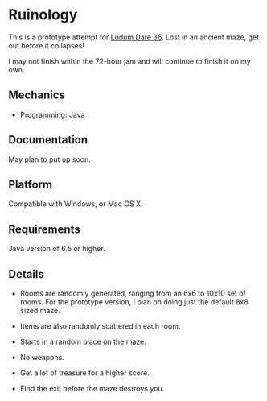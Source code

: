 Ruinology
==========
This is a prototype attempt for [Ludum Dare 36][ld36]. Lost in an ancient maze, get out before it collapses!

I may not finish within the 72-hour jam and will continue to finish it on my own.

Mechanics
---------
+ Programming: Java

Documentation
--------
May plan to put up soon.

Platform
--------
Compatible with Windows, or Mac OS X.

Requirements
-------
Java version of 6.5 or higher.

Details
-------
- Rooms are randomly generated, ranging from an 6x6 to 10x10 set of rooms. For the prototype version, I plan on doing just the default 8x8 sized maze.
- Items are also randomly scattered in each room.
- Starts in a random place on the maze.

- No weapons.
- Get a lot of treasure for a higher score.
- Find the exit before the maze destroys you.

[ld36]: http://www.ludumdare.com/compo
